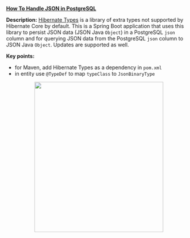 **[How To Handle JSON in PostgreSQL](https://github.com/AnghelLeonard/Hibernate-SpringBoot/tree/master/HibernateSpringBootJsonToPostgreSQL)**

**Description:** [Hibernate Types](https://github.com/vladmihalcea/hibernate-types) is a library of extra types not supported by Hibernate Core by default. This is a Spring Boot application that uses this library to persist JSON data (JSON Java `Object`) in a PostgreSQL `json` column and for querying JSON data from the PostgreSQL `json` column to JSON Java `Object`. Updates are supported as well.

**Key points:**
- for Maven, add Hibernate Types as a dependency in `pom.xml`
- in entity use `@TypeDef` to map `typeClass` to `JsonBinaryType`

<a href="https://leanpub.com/java-persistence-performance-illustrated-guide"><p align="center"><img src="https://github.com/AnghelLeonard/Hibernate-SpringBoot/blob/master/Java%20Persistence%20Performance%20Illustrated%20Guide.jpg" height="410" width="350"/></p></a>
